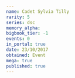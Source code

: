```yaml
---
name: Cadet Sylvia Tilly
rarity: 5
series: dsc
memory_alpha:
bigbook_tier: -1
events: 0
in_portal: true
date: 23/10/2017
obtained: Event
mega: true
published: true
---
```



